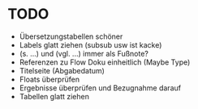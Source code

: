 # TODO

- Übersetzungstabellen schöner
- Labels glatt ziehen (subsub usw ist kacke)
- (s. ...) und (vgl. ...) immer als Fußnote?
- Referenzen zu Flow Doku einheitlich (Maybe Type)
- Titelseite (Abgabedatum)
- Floats überprüfen
- Ergebnisse überprüfen und Bezugnahme darauf
- Tabellen glatt ziehen
